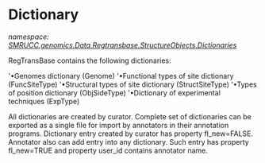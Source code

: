 ﻿# Dictionary
_namespace: [SMRUCC.genomics.Data.Regtransbase.StructureObjects.Dictionaries](./index.md)_

RegTransBase contains the following dictionaries: 
 
 '•Genomes dictionary (Genome)
 '•Functional types of site dictionary (FuncSiteType)
 '•Structural types of site dictionary (StructSiteType)
 '•Types of position dictionary (ObjSideType)
 '•Dictionary of experimental techniques (ExpType)
 
 All dictionaries are created by curator. Complete set of dictionaries can be exported 
 as a single file for import by annotators in their annotation programs. Dictionary 
 entry created by curator has property fl_new=FALSE. Annotator also can add entry into 
 any dictionary. Such entry has property fl_new=TRUE and property user_id contains 
 annotator name.




